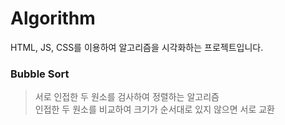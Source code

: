 # Algorithm
HTML, JS, CSS를 이용하여 알고리즘을 시각화하는 프로젝트입니다.
<br/>
### Bubble Sort
>  서로 인접한 두 원소를 검사하여 정렬하는 알고리즘 <br/>
   인접한 두 원소를 비교하여 크기가 순서대로 있지 않으면 서로 교환